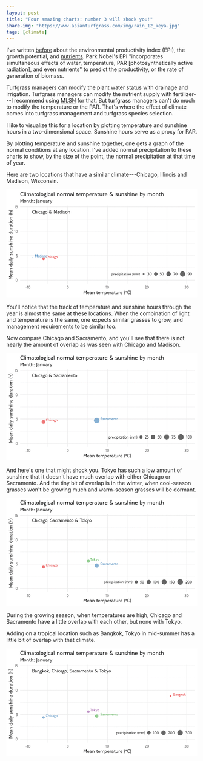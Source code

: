 ```yaml
---
layout: post
title: "Four amazing charts: number 3 will shock you!"
share-img: "https://www.asianturfgrass.com/img/rain_12_keya.jpg"
tags: [climate]
---
```


I've written [before](https://www.asianturfgrass.com/2017-09-01-gp-explained-photos/) about the environmental productivity index (EPI), the growth potential, and [nutrients](https://www.asianturfgrass.com/tags/#fertilizer). Park Nobel's EPI "incorporates simultaneous effects of water, temperature, PAR [photosynthetically active radiation], and even nutrients" to predict the productivity, or the rate of generation of biomass.

Turfgrass managers can modify the plant water status with drainage and irrigation. Turfgrass managers can modify the nutrient supply with fertilizer---I recommend using [MLSN](https://www.asianturfgrass.com/tags/#mlsn) for that. But turfgrass managers can't do much to modify the temperature or the PAR. That's where the effect of climate comes into turfgrass management and turfgrass species selection.

I like to visualize this for a location by plotting temperature and sunshine hours in a two-dimensional space. Sunshine hours serve as a proxy for PAR. 

By plotting temperature and sunshine together, one gets a graph of the normal conditions at any location. I've added normal precipitation to these charts to show, by the size of the point, the normal precipitation at that time of year.

Here are two locations that have a similar climate---Chicago, Illinois and Madison, Wisconsin.

![animated chicago and madison](/img/chi_mad.gif)

You'll notice that the track of temperature and sunshine hours through the year is almost the same at these locations. When the combination of light and temperature is the same, one expects similar grasses to grow, and management requirements to be similar too.

Now compare Chicago and Sacramento, and you'll see that there is not nearly the amount of overlap as was seen with Chicago and Madison.

![animated chicago and sacramento](/img/chi_sac.gif)

And here's one that might shock you. Tokyo has such a low amount of sunshine that it doesn't have much overlap with either Chicago or Sacramento. And the tiny bit of overlap is in the winter, when cool-season grasses won't be growing much and warm-season grasses will be dormant.

![animated chicago, sacramento, and tokyo](/img/chi_sac_tyo.gif)

During the growing season, when temperatures are high, Chicago and Sacramento have a little overlap with each other, but none with Tokyo.

Adding on a tropical location such as Bangkok, Tokyo in mid-summer has a little bit of overlap with that climate.

![animated chicago, sacramento, tokyo, and bangkok](/img/bkk_chi_sac_tyo.gif)

